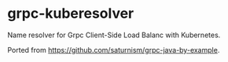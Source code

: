 # grpc-kuberesolver

Name resolver for Grpc Client-Side Load Balanc with Kubernetes.

Ported from https://github.com/saturnism/grpc-java-by-example.
